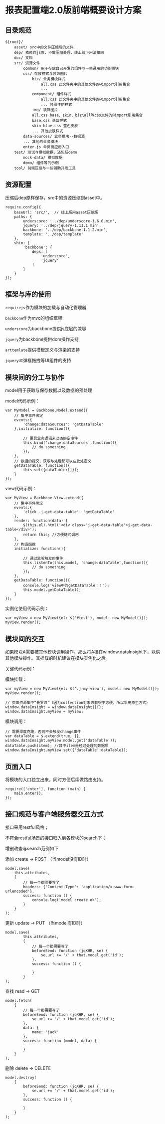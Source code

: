 # 报表配置端2.0版前端概要设计方案

## 目录规范

    ${root}/
        asset/ src中的文件压缩后的文件
        dep/ 依赖的js库，不做压缩处理，线上线下用法相同
        doc/ 文档
        src/ 资源文件
            common/ 用于存放自己开发的组件与一些通用的功能模块
            css/ 存放样式与装饰图片
                biz/ 业务模块样式
                    all.css 此文件夹中的其他文件的@import引用集合
                    ...
                component/ 组件样式
                    all.css 此文件夹中的其他文件的@import引用集合
                    ... 各组件的样式
                img/ 装饰图片
                all.css base、skin、biz\all等css文件的@import引用集合
                base.css 基础样式
                skin-blue.css 蓝色皮肤
                ... 其他皮肤样式
            data-sources/ 业务模块--数据源
            ... 其他的业务模块
            enter.js 单页面应用入口
        test/ 测试与模拟数据，还包括demo
            mock-data/ 模拟数据
            demo/ 组件等的示例
        tool/ 前端压缩与一些辅助开发工具

## 资源配置

压缩后dep原样保存，src中的资源压缩到asset中。
	
	require.config({
        baseUrl: 'src/',  // 线上版用asset压缩版
        paths: {
            underscore: '../dep/underscore-1.6.0.min',
            jquery: '../dep/jquery-1.11.1.min',
            backbone: '../dep/backbone-1.1.2.min',
            template: '../dep/template'
        },
        shim: {
            'backbone': {
                deps: [
                    'underscore',
                    'jquery'
                ]
            }
        }
    });


## 框架与库的使用 ##

`requirejs`作为模块的加载与自动化管理器

`backbone`作为mvc的组织框架

`underscore`为backbone提供js底层的兼容

`jquery`为backbone提供dom操作支持

`arttemlate`提供模板定义与渲染的支持

`jqueryUI`弹框拖拽等UI组件的支持

## 模块间的分工与协作
model用于获取与保存数据以及数据的预处理

model代码示例：

	var MyModel = Backbone.Model.extend({
        // 集中事件绑定
        events:{
            'change:dataSources': 'getDataTable'
        },initialize: function(){

            // 更具业务逻辑来动态绑定事件
            this.bind('change:dataSources',function(){
                // do something
            });
        },
        // 数据的提交、获取与处理都可以在此处定义
        getDataTable: function(){
            this.set({dataTable:[]});
        }
    });
	
view代码示例：

    var MyView = Backbone.View.extend({
        // 集中事件绑定
        events:{
            'click .j-get-data-table': 'getDataTable'
        },
        render: function(data) {
            $(this.el).html('<div class="j-get-data-table">j-get-data-table</div>');
            return this; //方便链式调用
        },
        // 构造函数
        initialize: function(){
            
            // 通过监听触发的事件
            this.listenTo(this.model, 'change:dataTable',function(){
                // do something
            });
        },
        getDataTable: function(){
            console.log('view中的getDataTable！！');
            this.model.getDataTable();
        }
    });
	
实例化使用代码示例：

    var myView = new MyView({el: $('#test'), model: new MyModel()});
    myView.render();

## 模块间的交互

如果模块A需要被其他模块调用操作，那么将A挂在window.dataInsight下，以供其他模块操作。其挂载的时机建议在模块实例化之后。

关键代码示例：

模块挂载：

    var myView = new MyView({el: $('.j-my-view'), model: new MyModel()});
    myView.render();

    // 页面资源集中“叠罗汉”（因为collection对象嵌套很不方便，所以采用原生方式）
    window.dataInsight = window.dataInsight||{};
    window.dataInsight.myView = myView;
    
模块调用：
	
	// 需要深度克隆，否则不会触发change事件
    var dataTable = $.extend(true, {}, window.dataInsight.myView.model.get('dataTable'));
    dataTable.push(item); //其中item是经过处理的数据项
    window.dataInsight.myView.set({'dataTable':dataTable});

## 页面入口

将模块的入口独立出来，同时方便后续做路由支持。

	require(['enter'], function (main) {
        main.enter();
    });

## 接口规范与客户端服务器交互方式

接口采用restful风格；

不符合restful场景的接口归入到各模块的search下；

增删改查与search范例如下

添加 create → POST （当model没有ID时）

    model.save(
        this.attributes,
        {
            // 每一个都需要写了
            headers: {'Content-Type': 'application/x-www-form-urlencoded'},                
            success: function () {
                console.log('model create ok');
            }
        }
    );

更新 update → PUT （当model有ID时）

    model.save(
            this.attributes,
            {
                // 每一个都需要写了
                beforeSend: function (jqXHR, se) {
                    se.url += '/' + that.model.get('id');                    
                },
                success: function () {
                    
                }
            }
    );
    
查找 read → GET

    model.fetch(
        {
            // 每一个都需要写了
            beforeSend: function (jqXHR, se) {
                se.url += '/' + that.model.get('id');
            },
            data: {
                name: 'jack'
            },
            success: function (model, data) {
            
            }
        }
    );
    
删除 delete → DELETE

    model.destroy(
        {
            beforeSend: function (jqXHR, se) {
                se.url += '/' + that.model.get('id');
            },
            success: function () {
            
            }
        }
    );